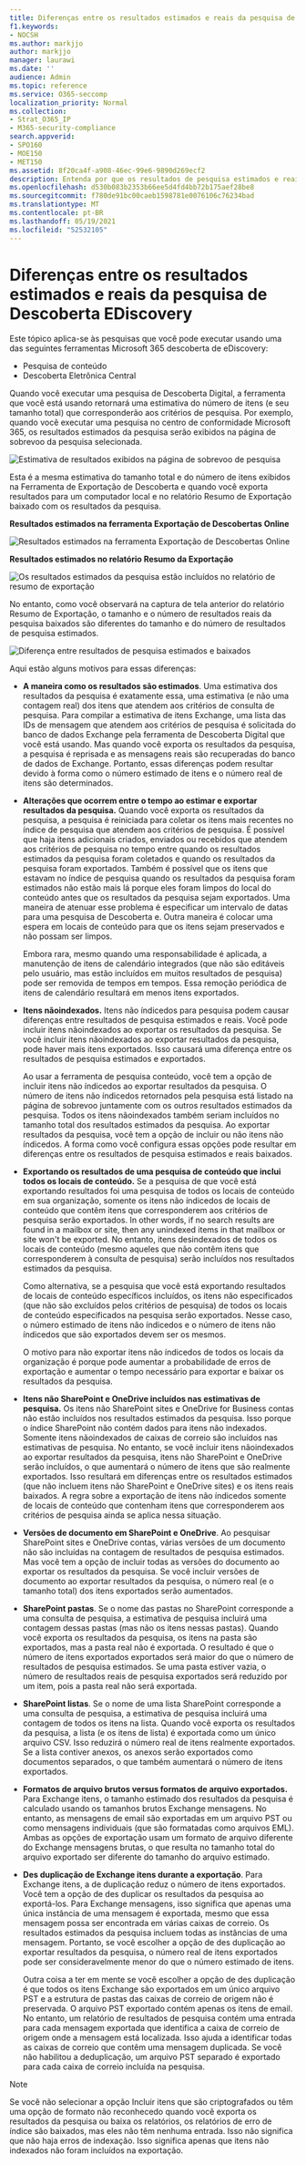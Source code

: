 ```yaml
---
title: Diferenças entre os resultados estimados e reais da pesquisa de Descoberta EDiscovery
f1.keywords:
- NOCSH
ms.author: markjjo
author: markjjo
manager: laurawi
ms.date: ''
audience: Admin
ms.topic: reference
ms.service: O365-seccomp
localization_priority: Normal
ms.collection:
- Strat_O365_IP
- M365-security-compliance
search.appverid:
- SPO160
- MOE150
- MET150
ms.assetid: 8f20ca4f-a908-46ec-99e6-9890d269ecf2
description: Entenda por que os resultados de pesquisa estimados e reais podem variar em pesquisas executados com ferramentas de Descoberta Office 365.
ms.openlocfilehash: d530b083b2353b66ee5d4fd4bb72b175aef28be8
ms.sourcegitcommit: f780de91bc00caeb1598781e0076106c76234bad
ms.translationtype: MT
ms.contentlocale: pt-BR
ms.lasthandoff: 05/19/2021
ms.locfileid: "52532105"
---
```

# <a name="differences-between-estimated-and-actual-ediscovery-search-results"></a>Diferenças entre os resultados estimados e reais da pesquisa de Descoberta EDiscovery

Este tópico aplica-se às pesquisas que você pode executar usando uma das seguintes ferramentas Microsoft 365 descoberta de eDiscovery: 

- Pesquisa de conteúdo
- Descoberta Eletrônica Central

Quando você executar uma pesquisa de Descoberta Digital, a ferramenta que você está usando retornará uma estimativa do número de itens (e seu tamanho total) que corresponderão aos critérios de pesquisa. Por exemplo, quando você executar uma pesquisa no centro de conformidade Microsoft 365, os resultados estimados da pesquisa serão exibidos na página de sobrevoo da pesquisa selecionada.
  
![Estimativa de resultados exibidos na página de sobrevoo de pesquisa](../media/EstimatedSearchResults1.png)
  
Esta é a mesma estimativa do tamanho total e do número de itens exibidos na Ferramenta de Exportação de Descoberta e quando você exporta resultados para um computador local e no relatório Resumo de Exportação baixado com os resultados da pesquisa.
  
**Resultados estimados na ferramenta Exportação de Descobertas Online**

![Resultados estimados na ferramenta Exportação de Descobertas Online](../media/d34312a5-0ee6-49aa-9460-7ea0015a6e66.png)
  
**Resultados estimados no relatório Resumo da Exportação**

![Os resultados estimados da pesquisa estão incluídos no relatório de resumo de exportação](../media/44b579da-86c2-4f33-81b5-84d604003eda.png)
  
No entanto, como você observará na captura de tela anterior do relatório Resumo de Exportação, o tamanho e o número de resultados reais da pesquisa baixados são diferentes do tamanho e do número de resultados de pesquisa estimados.
  
![Diferença entre resultados de pesquisa estimados e baixados](../media/84aef318-230f-430d-9d9e-02f21342d364.png)
  
Aqui estão alguns motivos para essas diferenças:
  
- **A maneira como os resultados são estimados**. Uma estimativa dos resultados da pesquisa é exatamente essa, uma estimativa (e não uma contagem real) dos itens que atendem aos critérios de consulta de pesquisa. Para compilar a estimativa de itens Exchange, uma lista das IDs de mensagem que atendem aos critérios de pesquisa é solicitada do banco de dados Exchange pela ferramenta de Descoberta Digital que você está usando. Mas quando você exporta os resultados da pesquisa, a pesquisa é reprisada e as mensagens reais são recuperadas do banco de dados de Exchange. Portanto, essas diferenças podem resultar devido à forma como o número estimado de itens e o número real de itens são determinados.

- **Alterações que ocorrem entre o tempo ao estimar e exportar resultados da pesquisa.** Quando você exporta os resultados da pesquisa, a pesquisa é reiniciada para coletar os itens mais recentes no índice de pesquisa que atendem aos critérios de pesquisa. É possível que haja itens adicionais criados, enviados ou recebidos que atendem aos critérios de pesquisa no tempo entre quando os resultados estimados da pesquisa foram coletados e quando os resultados da pesquisa foram exportados. Também é possível que os itens que estavam no índice de pesquisa quando os resultados da pesquisa foram estimados não estão mais lá porque eles foram limpos do local do conteúdo antes que os resultados da pesquisa sejam exportados. Uma maneira de atenuar esse problema é especificar um intervalo de datas para uma pesquisa de Descoberta e. Outra maneira é colocar uma espera em locais de conteúdo para que os itens sejam preservados e não possam ser limpos. 

   Embora rara, mesmo quando uma responsabilidade é aplicada, a manutenção de itens de calendário integrados (que não são editáveis pelo usuário, mas estão incluídos em muitos resultados de pesquisa) pode ser removida de tempos em tempos. Essa remoção periódica de itens de calendário resultará em menos itens exportados.

- **Itens nãoindexados.** Itens não índicedos para pesquisa podem causar diferenças entre resultados de pesquisa estimados e reais. Você pode incluir itens nãoindexados ao exportar os resultados da pesquisa. Se você incluir itens nãoindexados ao exportar resultados da pesquisa, pode haver mais itens exportados. Isso causará uma diferença entre os resultados de pesquisa estimados e exportados.

    Ao usar a ferramenta de pesquisa conteúdo, você tem a opção de incluir itens não índicedos ao exportar resultados da pesquisa. O número de itens não índicedos retornados pela pesquisa está listado na página de sobrevoo juntamente com os outros resultados estimados da pesquisa. Todos os itens nãoindexados também seriam incluídos no tamanho total dos resultados estimados da pesquisa. Ao exportar resultados da pesquisa, você tem a opção de incluir ou não itens não índicedos. A forma como você configura essas opções pode resultar em diferenças entre os resultados de pesquisa estimados e reais baixados.

- **Exportando os resultados de uma pesquisa de conteúdo que inclui todos os locais de conteúdo.** Se a pesquisa de que você está exportando resultados foi uma pesquisa de todos os locais de conteúdo em sua organização, somente os itens não índicedos de locais de conteúdo que contêm itens que corresponderem aos critérios de pesquisa serão exportados. In other words, if no search results are found in a mailbox or site, then any unindexed items in that mailbox or site won't be exported. No entanto, itens desindexados de todos os locais de conteúdo (mesmo aqueles que não contêm itens que corresponderem à consulta de pesquisa) serão incluídos nos resultados estimados da pesquisa.

    Como alternativa, se a pesquisa que você está exportando resultados de locais de conteúdo específicos incluídos, os itens não especificados (que não são excluídos pelos critérios de pesquisa) de todos os locais de conteúdo especificados na pesquisa serão exportados. Nesse caso, o número estimado de itens não índicedos e o número de itens não índicedos que são exportados devem ser os mesmos.

    O motivo para não exportar itens não índicedos de todos os locais da organização é porque pode aumentar a probabilidade de erros de exportação e aumentar o tempo necessário para exportar e baixar os resultados da pesquisa.

- **Itens não SharePoint e OneDrive incluídos nas estimativas de pesquisa.** Os itens não SharePoint sites e OneDrive for Business contas não estão incluídos nos resultados estimados da pesquisa. Isso porque o índice SharePoint não contém dados para itens não indexados. Somente itens nãoindexados de caixas de correio são incluídos nas estimativas de pesquisa. No entanto, se você incluir itens nãoindexados ao exportar resultados da pesquisa, itens não SharePoint e OneDrive serão incluídos, o que aumentará o número de itens que são realmente exportados. Isso resultará em diferenças entre os resultados estimados (que não incluem itens não SharePoint e OneDrive sites) e os itens reais baixados. A regra sobre a exportação de itens não índicedos somente de locais de conteúdo que contenham itens que corresponderem aos critérios de pesquisa ainda se aplica nessa situação.

- **Versões de documento em SharePoint e OneDrive**. Ao pesquisar SharePoint sites e OneDrive contas, várias versões de um documento não são incluídas na contagem de resultados de pesquisa estimados. Mas você tem a opção de incluir todas as versões do documento ao exportar os resultados da pesquisa. Se você incluir versões de documento ao exportar resultados da pesquisa, o número real (e o tamanho total) dos itens exportados serão aumentados.

- **SharePoint pastas**. Se o nome das pastas no SharePoint corresponde a uma consulta de pesquisa, a estimativa de pesquisa incluirá uma contagem dessas pastas (mas não os itens nessas pastas). Quando você exporta os resultados da pesquisa, os itens na pasta são exportados, mas a pasta real não é exportada. O resultado é que o número de itens exportados exportados será maior do que o número de resultados de pesquisa estimados. Se uma pasta estiver vazia, o número de resultados reais de pesquisa exportados será reduzido por um item, pois a pasta real não será exportada.

- **SharePoint listas**. Se o nome de uma lista SharePoint corresponde a uma consulta de pesquisa, a estimativa de pesquisa incluirá uma contagem de todos os itens na lista. Quando você exporta os resultados da pesquisa, a lista (e os itens de lista) é exportada como um único arquivo CSV. Isso reduzirá o número real de itens realmente exportados. Se a lista contiver anexos, os anexos serão exportados como documentos separados, o que também aumentará o número de itens exportados.

- **Formatos de arquivo brutos versus formatos de arquivo exportados.** Para Exchange itens, o tamanho estimado dos resultados da pesquisa é calculado usando os tamanhos brutos Exchange mensagens. No entanto, as mensagens de email são exportadas em um arquivo PST ou como mensagens individuais (que são formatadas como arquivos EML). Ambas as opções de exportação usam um formato de arquivo diferente do Exchange mensagens brutas, o que resulta no tamanho total do arquivo exportado ser diferente do tamanho do arquivo estimado.

- **Des duplicação de Exchange itens durante a exportação**. Para Exchange itens, a de duplicação reduz o número de itens exportados. Você tem a opção de des duplicar os resultados da pesquisa ao exportá-los. Para Exchange mensagens, isso significa que apenas uma única instância de uma mensagem é exportada, mesmo que essa mensagem possa ser encontrada em várias caixas de correio. Os resultados estimados da pesquisa incluem todas as instâncias de uma mensagem. Portanto, se você escolher a opção de des duplicação ao exportar resultados da pesquisa, o número real de itens exportados pode ser consideravelmente menor do que o número estimado de itens.

    Outra coisa a ter em mente se você escolher a opção de des duplicação é que todos os itens Exchange são exportados em um único arquivo PST e a estrutura de pastas das caixas de correio de origem não é preservada. O arquivo PST exportado contém apenas os itens de email. No entanto, um relatório de resultados de pesquisa contém uma entrada para cada mensagem exportada que identifica a caixa de correio de origem onde a mensagem está localizada. Isso ajuda a identificar todas as caixas de correio que contêm uma mensagem duplicada. Se você não habilitou a deduplicação, um arquivo PST separado é exportado para cada caixa de correio incluída na pesquisa.

> [!NOTE]
> Se você não selecionar  a opção Incluir itens que são criptografados ou têm uma opção de formato não reconhecedo quando você exporta os resultados da pesquisa ou baixa os relatórios, os relatórios de erro de índice são baixados, mas eles não têm nenhuma entrada. Isso não significa que não haja erros de indexação. Isso significa apenas que itens não indexados não foram incluídos na exportação.
